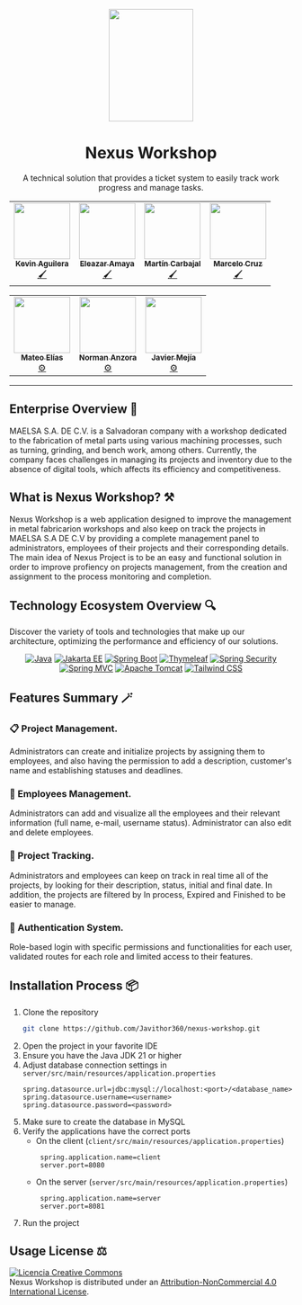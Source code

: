 
<p align="center">
    <img src="https://i.imgur.com/FmU5mGx.png" height="200px" width="150px">
	<h1 align="center"> Nexus Workshop</h1>
	<p align="center"> A technical solution that provides a ticket system to easily track work progress and manage tasks. </p>



<table align="center">
  <tr>
    <td align="center">
        <a href="https://github.com/itsaguilera07">
            <img src="https://avatars.githubusercontent.com/itsaguilera07" width="100px;" alt=""/>
            <br />
            <sub><b>Kevin Aguilera</b></sub>
        </a>
        <br />
	    <a href="https://github.com/Javithor360/nexus-workshop/activity?actor=itsaguilera07" title="Front-End Design">🖌️</a>
    </td>
    <td align="center">
        <a href="https://github.com/yAeroo">
            <img src="https://avatars.githubusercontent.com/yAeroo" width="100px;" alt=""/>
            <br />
            <sub><b>Eleazar Amaya</b></sub>
        </a>
        <br />
        <a href="https://github.com/Javithor360/nexus-workshop/activity?actor=yAeroo" title="Front-End Design">🖌️</a>
    </td>
    <td align="center">
        <a href="https://github.com/EduarM70">
            <img src="https://avatars.githubusercontent.com/EduarM70" width="100px;" alt=""/>
            <br />
            <sub><b>Martín Carbajal</b></sub>
        </a>
        <br />
	    <a href="https://github.com/Javithor360/nexus-workshop/activity?actor=EduarM70" title="Fron-End Design">🖌️</a>
    </td>
    <td align="center">
        <a href="https://github.com/ElvisJua">
            <img src="https://avatars.githubusercontent.com/FloppaCoder" width="100px;" alt=""/>
            <br />
            <sub><b>Marcelo Cruz</b></sub>
        </a>
        <br />
        <a href="https://github.com/Javithor360/nexus-workshop/activity?actor=FloppaCoder" title="Front-End Design">🖌️</a>
    </td>
  </tr>
</table>
<table align="center">
  <tr align="center">
    <td align="center">
        <a href="https://github.com/MatMT">
            <img src="https://avatars.githubusercontent.com/MatMT" width="100px;" alt=""/>
            <br />
            <sub><b>Mateo Elías</b></sub>
        </a>
        <br />
        <a href="https://github.com/Javithor360/nexus-workshop/activity?actor=MatMT" title="Back-End Development">⚙️</a>
    </td>
    <td align="center">
        <a href="https://github.com/gatserpas">
            <img src="https://avatars.githubusercontent.com/gatserpas" width="100px;" alt=""/>
            <br />
            <sub><b>Norman Anzora</b></sub>
        </a>
        <br />
        <a href="https://github.com/Javithor360/nexus-workshop/activity?actor=gatserpas" title="Back-End Development">⚙️</a>
    </td>
    <td align="center">
        <a href="https://github.com/Javithor360">
            <img src="https://avatars.githubusercontent.com/Javithor360" width="100px;" alt=""/>
            <br />
            <sub><b>Javier Mejía</b></sub>
        </a>
        <br />
        <a href="https://github.com/Javithor360/nexus-workshop/activity?actor=Javithor360" title="Back-End Development">⚙️</a>
    </td>
  </tr>
</table>

<hr />

## Enterprise Overview 🏢
MAELSA S.A. DE C.V. is a Salvadoran company with a workshop dedicated to the fabrication of metal parts using various machining
processes, such as turning, grinding, and bench work, among others. Currently, the company faces challenges in managing
its projects and inventory due to the absence of digital tools, which affects its efficiency and competitiveness.

## What is Nexus Workshop? ⚒️
Nexus Workshop is a web application designed to improve the management in metal fabricarion workshops and also keep on track the projects in MAELSA S.A DE C.V by providing a complete management panel to administrators, employees of their projects and their corresponding details. The main idea of Nexus Project is to be an easy and functional solution in order to improve profiency on projects management, from the creation and assignment to the process monitoring and completion.

## Technology Ecosystem Overview 🔍
Discover  the variety of tools and technologies that make up our architecture, optimizing the performance and efficiency
of our solutions.

<p align="center">
    <a href="https://docs.oracle.com/en/java/javase/21/"><img alt="Java" title="Java Documentation" src="https://img.shields.io/badge/Java-Ver.%2021-gray?style=for-the-badge&logo=coffeescript&labelColor=%233E8DCC"></a>
    <a href="https://jakarta.ee/learn/docs/jakartaee-tutorial/current/index.html"><img alt="Jakarta EE" title="Jakarta EE Documentation" src="https://img.shields.io/badge/Jakarta%20EE-Ver.%2010-gray?style=for-the-badge&logo=boat&labelColor=%23F37C20"></a>
    <a href="https://docs.spring.io/spring-boot/documentation.html"><img alt="Spring Boot" title="Spring Boot Documentation" src="https://img.shields.io/badge/Spring%20Boot-Ver.%203.3-gray?style=for-the-badge&logo=springboot&logoColor=white&labelColor=%236DB33F"></a>
    <a href="https://www.thymeleaf.org/documentation.html"><img alt="Thymeleaf" title="Thymeleaf Documentation" src="https://img.shields.io/badge/Thymeleaf-Ver.%203.1-gray?style=for-the-badge&logo=thymeleaf&labelColor=%23005F0F"></a>
    <a href="https://docs.spring.io/spring-security/reference/index.html"><img alt="Spring Security" title="Spring Security Documentation" src="https://img.shields.io/badge/Spring%20Security-Ver.%206.3-gray?style=for-the-badge&logo=springsecurity&logoColor=white&labelColor=%236DB33F"></a>
    <a href="https://docs.spring.io/spring-framework/reference/web/webmvc.html"><img alt="Spring MVC" title="Spring MVC Documentation" src="https://img.shields.io/badge/Spring%20MVC-Ver.%206.1-gray?style=for-the-badge&logo=spring&logoColor=white&labelColor=%23005F0F"></a>
    <a href="https://tomcat.apache.org/tomcat-10.1-doc/index.html"><img alt="Apache Tomcat" title="Apache Tomcat Documentation" src="https://img.shields.io/badge/Tomcat-Ver.%2010-gray?style=for-the-badge&logo=apachetomcat&logoColor=black&labelColor=%23F7DF1E"></a>
    <a href="https://tailwindcss.com/docs/"><img alt="Tailwind CSS" title="Tailwind CSS Documentation" src="https://img.shields.io/badge/Tailwind-Ver.%203.4-gray?style=for-the-badge&logo=tailwindcss&logoColor=white&labelColor=%2306B6D4"></a>
</p>

## Features Summary 🪄

### 📋 Project Management.
Administrators can create and initialize projects by assigning them to employees, and also having the permission to add a description, customer's name and establishing statuses and deadlines.

### 👤 Employees Management.
Administrators can add and visualize all the employees and their relevant information (full name, e-mail, username status). Administrator can also edit and delete employees.

### 🔔 Project Tracking.
Administrators and employees can keep on track in real time all of the projects, by looking for their description, status, initial and final date. In addition, the projects are filtered by In process, Expired  and Finished to be easier to manage.

### 🔐 Authentication System.
Role-based login with specific permissions and functionalities for each user, validated routes for each role and limited access to their features.

## Installation Process 📦
1. Clone the repository
    ```bash
    git clone https://github.com/Javithor360/nexus-workshop.git
    ```
2. Open the project in your favorite IDE
3. Ensure you have the Java JDK 21 or higher
4. Adjust database connection settings in `server/src/main/resources/application.properties`
    ```properties
    spring.datasource.url=jdbc:mysql://localhost:<port>/<database_name>
    spring.datasource.username=<username>
    spring.datasource.password=<password>
    ```
5. Make sure to create the database in MySQL
6. Verify the applications have the correct ports
    - On the client (`client/src/main/resources/application.properties`)
      ```properties
       spring.application.name=client
       server.port=8080
       ```
    - On the server (`server/src/main/resources/application.properties`)
      ```properties
       spring.application.name=server
       server.port=8081
       ```
8. Run the project


## Usage License ⚖️

<a rel="license" href="http://creativecommons.org/licenses/by-nc/4.0/"><img alt="Licencia Creative Commons" style="border-width:0" src="https://i.creativecommons.org/l/by-nc/4.0/88x31.png" /></a><br /><span xmlns:dct="http://purl.org/dc/terms/" href="http://purl.org/dc/dcmitype/Dataset" property="dct:title" rel="dct:type">
Nexus Workshop is distributed under an <a rel="license" href="http://creativecommons.org/licenses/by-nc/4.0/">Attribution-NonCommercial 4.0 International License</a>.

